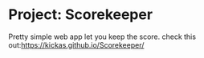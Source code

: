 # Project: Scorekeeper

Pretty simple web app
let you keep the score.
check this out:https://kickas.github.io/Scorekeeper/
